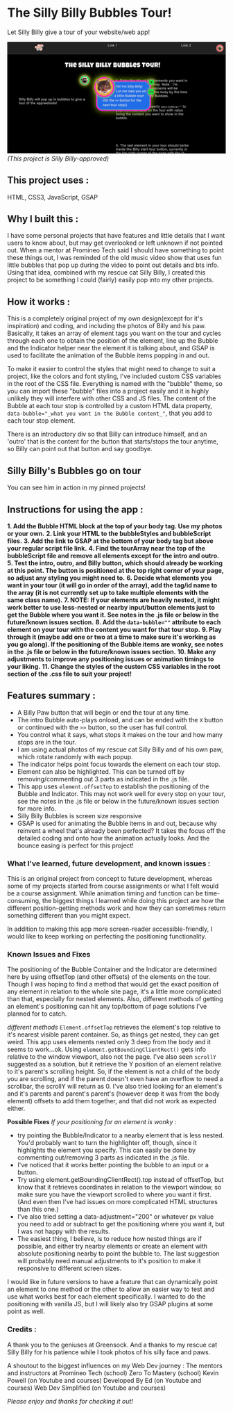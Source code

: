 # The Silly Billy Bubbles Tour!

Let Silly Billy give a tour of your website/web app!

![The Silly Billy Bubbles Tour in action!](/assets/SillyBillyBubblesTour.jpg)
_(This project is Silly Billy-approved)_ 

## This project uses : 
HTML, CSS3, JavaScript, GSAP

## Why I built this :
I have some personal projects that have features and little details that I want users to know about, but may get overlooked or left unknown if not pointed out. When a mentor at Promineo Tech said I should have something to point these things out, I was reminded of the old music video show that uses fun little bubbles that pop up during the video to point out details and bts info. Using that idea, combined with my rescue cat Silly Billy, I created this project to be something I could (fairly) easily pop into my other projects.  

## How it works :
This is a completely original project of my own design(except for it's inspiration) and coding, and including the photos of Billy and his paw. Basically, it takes an array of element tags you want on the tour and cycles through each one to obtain the position of the element, line up the Bubble and the Indicator helper near the element it is talking about, and GSAP is used to facilitate the animation of the Bubble items popping in and out.

To make it easier to control the styles that might need to change to suit a project, like the colors and font styling, I've included custom CSS variables in the root of the CSS file. Everything is named with the "bubble" theme, so you can import these "bubble" files into a project easily and it is highly unlikely they will interfere with other CSS and JS files. The content of the Bubble at each tour stop is controlled by a custom HTML data property, ```data-bubble="_what you want in the Bubble content_"```, that you add to each tour stop element.

There is an introductory div so that Billy can introduce himself, and an 'outro' that is the content for the button that starts/stops the tour anytime, so Billy can point out that button and say goodbye.

## Silly Billy's Bubbles go on tour
You can see him in action in my pinned projects!

## Instructions for using the app :
**1. Add the Bubble HTML block at the top of your body tag. Use my photos or your own.**
**2. Link your HTML to the bubbleStyles and bubbleScript files.**
**3. Add the link to GSAP at the bottom of your body tag but above your regular script file link.**
**4. Find the tourArray near the top of the bubbleScript file and remove all elements except for the intro and outro.** 
**5. Test the intro, outro, and Billy button, which should already be working at this point. The button is positioned at the top right corner of your page, so adjust any styling you might need to.**
**6. Decide what elements you want in your tour (it will go in order of the array), add the tag/id name to the array (it is not currently set up to take multiple elements with the same class name).**
**7. NOTE: If your elements are heavily nested, it might work better to use less-nested or nearby input/button elements just to get the Bubble where you want it. See notes in the .js file or below in the future/known issues section.**
**8. Add the ```data-bubble=""``` attribute to each element on your tour with the content you want for that tour stop.**
**9. Play through it (maybe add one or two at a time to make sure it's working as you go along). If the positioning of the Bubble items are wonky, see notes in the .js file or below in the future/known issues section.**
**10. Make any adjustments to improve any positioning issues or animation timings to your liking.** 
**11. Change the styles of the custom CSS variables in the root section of the .css file to suit your project!**


## Features summary :
- A Billy Paw button that will begin or end the tour at any time.
- The intro Bubble auto-plays onload, and can be ended with the ```X``` button or continued with the ```>>``` button, so the user has full control. 
- You control what it says, what stops it makes on the tour and how many stops are in the tour. 
- I am using actual photos of my rescue cat Silly Billy and of his own paw, which rotate randomly with each popup.
- The indicator helps point focus towards the element on each tour stop. 
- Element can also be highlighted. This can be turned off by removing/commenting out 3 parts as indicated in the .js file.
- This app uses ```element.offsetTop``` to establish the positioning of the Bubble and Indicator. This may not work well for every stop on your tour, see the notes in the .js file or below in the future/known issues section for more info. 
- Silly Billy Bubbles is screen size responsive
- GSAP is used for animating the Bubble items in and out, because why reinvent a wheel that's already been perfected? It takes the focus off the detailed coding and onto how the animation actually looks. And the bounce easing is perfect for this project!


### What I've learned, future development, and known issues : 
This is an original project from concept to future development, whereas some of my projects started from course assignments or what I felt would be a course assignment. While animation timing and function can be time-consuming, the biggest things I learned while doing this project are how the different position-getting methods work and how they can sometimes return something different than you might expect. 

In addition to making this app more screen-reader accessible-friendly, I would like to keep working on perfecting the positioning functionality.

### Known Issues and Fixes 

The positioning of the Bubble Container and the Indicator are determined here by using offsetTop (and other offsets) of the elements on the tour. Though I was hoping to find a method that would get the exact position of any element in relation to the whole site page, it's a little more complicated than that, especially for nested elements. Also, different methods of getting an element's positioning can hit any top/bottom of page solutions I've planned for to catch.

_different methods_
```Element.offsetTop``` retrieves the element's top relative to it's nearest visible parent container. So, as things get nested, they can get weird. This app uses elements nested only 3 deep from the body and it seems to work...ok. 
Using ```element.getBoundingClientRect()``` gets info relative to the window viewport, also not the page.
I've also seen ```scrollY``` suggested as a solution, but it retrieve the Y position of an element relative to it's parent's scrolling height. So, if the element is not a child of the body you are scrolling, and if the parent doesn't even have an overflow to need a scrollbar, the scrollY will return as 0.
I've also tried looking for an element's and it's parents and parent's parent's (however deep it was from the body element) offsets to add them together, and that did not work as expected either.

**Possible Fixes**
_If your positioning for an element is wonky :_ 
- try pointing the Bubble/Indicator to a nearby element that is less nested. You'd probably want to turn the highlighter off, though, since it highlights the element you specify. This can easily be done by commenting out/removing 3 parts as indicated in the .js file.
- I've noticed that it works better pointing the bubble to an input or a button. 
- Try using element.getBoundingClientRect().top instead of offsetTop, but know that it retrieves coordinates in relation to the viewport window, so make sure you have the viewport scrolled to where you want it first. (And even then I've had issues on more complicated HTML structures than this one.)
- I've also tried setting a data-adjustment="200" or whatever px value you need to add or subtract to get the positioning where you want it, but I was not happy with the results.
- The easiest thing, I believe, is to reduce how nested things are if possible, and either try nearby elements or create an element with absolute positioning nearby to point the bubble to. The last suggestion will probably need manual adjustments to it's position to make it responsive to different screen sizes.


I would like in future versions to have a feature that can dynamically point an element to one method or the other to allow an easier way to test and use what works best for each element specifically. 
I wanted to do the positioning with vanilla JS, but I will likely also try GSAP plugins at some point as well.

### Credits :
A thank you to the geniuses at Greensock.
And a thanks to my rescue cat Silly Billy for his patience while I took photos of his silly face and paws. 

A shoutout to the biggest influences on my Web Dev journey :
The mentors and instructors at Promineo Tech (school)
Zero To Mastery (school)
Kevin Powell (on Youtube and courses)
Developed By Ed (on Youtube and courses)
Web Dev Simplified (on Youtube and courses)


_Please enjoy and thanks for checking it out!_
